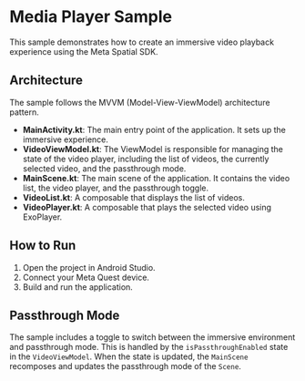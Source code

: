 # Media Player Sample

This sample demonstrates how to create an immersive video playback experience using the Meta Spatial SDK.

## Architecture

The sample follows the MVVM (Model-View-ViewModel) architecture pattern.

- **MainActivity.kt**: The main entry point of the application. It sets up the immersive experience.
- **VideoViewModel.kt**: The ViewModel is responsible for managing the state of the video player, including the list of videos, the currently selected video, and the passthrough mode.
- **MainScene.kt**: The main scene of the application. It contains the video list, the video player, and the passthrough toggle.
- **VideoList.kt**: A composable that displays the list of videos.
- **VideoPlayer.kt**: A composable that plays the selected video using ExoPlayer.

## How to Run

1.  Open the project in Android Studio.
2.  Connect your Meta Quest device.
3.  Build and run the application.

## Passthrough Mode

The sample includes a toggle to switch between the immersive environment and passthrough mode. This is handled by the `isPassthroughEnabled` state in the `VideoViewModel`. When the state is updated, the `MainScene` recomposes and updates the passthrough mode of the `Scene`.
